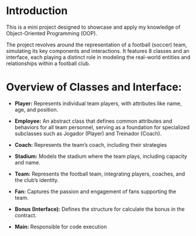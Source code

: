 # Introduction 

This is a mini project designed to showcase and apply my knowledge of Object-Oriented Programming (OOP).

The project revolves around the representation of a football (soccer) team, simulating its key components and interactions.
It features 8 classes and an interface, each playing a distinct role in modeling the real-world entities and relationships within a football club.

# Overview of Classes and Interface:

- **Player:** Represents individual team players, with attributes like name, age, and position.

- **Employee:** An abstract class that defines common attributes and behaviors for all team personnel, serving as a foundation for specialized subclasses such as Jogador (Player) and Treinador (Coach).

- **Coach:** Represents the team’s coach, including their strategies 

- **Stadium:** Models the stadium where the team plays, including capacity and name.

- **Team:** Represents the football team, integrating players, coaches, and the club’s identity.

- **Fan:** Captures the passion and engagement of fans supporting the team.

- **Bonus (Interface):** Defines the structure for  calculate the bonus in the contract.

- **Main:** Responsible for code execution
